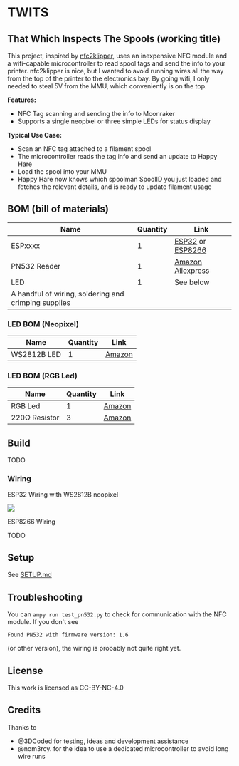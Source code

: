 # TWITS
## That Which Inspects The Spools (working title)

This project, inspired by [nfc2klipper](https://github.com/bofh69/nfc2klipper), uses an inexpensive NFC module and a wifi-capable microcontroller to read spool tags and send the info to your printer.
nfc2klipper is nice, but I wanted to avoid running wires all the way from the top of the printer to the electronics bay. By going wifi, I only needed to steal 5V from the MMU, which conveniently is on the top.

**Features:**
- NFC Tag scanning and sending the info to Moonraker
- Supports a single neopixel or three simple LEDs for status display

**Typical Use Case:**
- Scan an NFC tag attached to a filament spool
- The microcontroller reads the tag info and send an update to Happy Hare
- Load the spool into your MMU
- Happy Hare now knows which spoolman SpoolID you just loaded and fetches the relevant details, and is ready to update filament usage

## BOM (bill of materials)

| Name | Quantity | Link |
| - | - | - |
| ESPxxxx | 1 | [ESP32](https://a.co/d/i2e4Yh6) or [ESP8266](https://a.co/d/aY65q75) |
| PN532 Reader | 1 | [Amazon](https://a.co/d/1GwTvsT) [Aliexpress](https://www.aliexpress.com/item/1005007182056113.html) |
| LED | 1 | See below |
| A handful of wiring, soldering and crimping supplies | | |

### LED BOM (Neopixel)

| Name | Quantity | Link |
| - | - | - |
| WS2812B LED | 1 | [Amazon](https://a.co/d/6XfH9Zn) |

### LED BOM (RGB Led)

| Name | Quantity | Link |
| - | - | - |
| RGB Led | 1 | [Amazon](https://a.co/d/e1wHlhK) |
| 220Ω Resistor | 3 | [Amazon](https://a.co/d/3rpyEVH) |

## Build
TODO

### Wiring

ESP32 Wiring with WS2812B neopixel

![](images/ESP32%20Diagram.png)

ESP8266 Wiring

TODO

## Setup

See [SETUP.md](./SETUP.md)

## Troubleshooting
You can `ampy run test_pn532.py` to check for communication with the NFC module. If you don't see
```
Found PN532 with firmware version: 1.6
```
(or other version), the wiring is probably not quite right yet.

## License
This work is licensed as CC-BY-NC-4.0

## Credits
Thanks to
- @3DCoded for testing, ideas and development assistance
- @nom3rcy. for the idea to use a dedicated microcontroller to avoid long wire runs